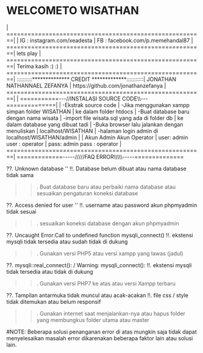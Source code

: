 <h1>WELCOMETO WISATHAN</h1>					|
========================================================|			|
IG	: instagram.com/xeadesta			|
FB	: facebook.com/p.memehandal87			|
========================================================|
lets play		|
========================================================|
Terima kasih :) :) 					|
========================================================|
::::::::::************** CREDIT *************:::::::::::|
JONATHAN NATHANNAEL ZEFANYA				|
https://github.com/jonathanzefanya				|			
========================================================|
							|
===========---//INSTALASI SOURCE CODE\\---==============|
							|
-Ekstrak source code					|
-Jika menggunakan xampp simpan folder WISATHAN		|
 ke dalam folder htdocs					|
-Buat database baru dengan nama wisata		|
-import file wisata.sql yang ada di folder db 	|
 ke dalam database yang dibuat tadi			|
-Buka browser lalu jalankan dengan menuliskan 		|
 localhost/WISATHAN					|
-halaman login admin di localhost/WISATHAN/admin	|
							|
Akun Admin			Akun Operator		|
user: admin			user : operator		|
pass: admin			pass : operator		|
========================================================|
=============-----/////FAQ ERROR\\\\\-----==============

??. Unknown database ''
!!. Database belum dibuat atau nama database tidak sama
>>. Buat database baru atau perbaiki nama database atau
    sesuaikan pengaturan koneksi database

??. Access denied for user ''
!!. username atau password akun phpmyadmin tidak sesuai
>>. sesuaikan koneksi database dengan akun phpmyadmin

??. Uncaught Error:Call to undefined function mysqli_connect()
!!. ekstensi mysqli tidak tersedia atau sudah tidak di dukung
>>. Gunakan versi PHP5 atau versi xampp yang lawas (jadul)

??. mysqli::real_connect(): / Warning: mysqli_connect():
!!. ekstensi mysqli tidak tersedia atau tidak di dukung
>>. Gunakan versi PHP7 ke atas atau versi Xampp terbaru

??. Tampilan antarmuka tidak muncul atau acak-acakan
!!. file css / style tidak ditemukan atau belum responsif
>>. Gunakan internet saat menjalankan-nya atau hapus folder
    yang membungkus folder utama atau master


#NOTE:
Beberapa solusi penanganan error di atas mungkin saja tidak
dapat menyelesaikan masalah error dikarenakan beberapa faktor
lain atau solusi lain.